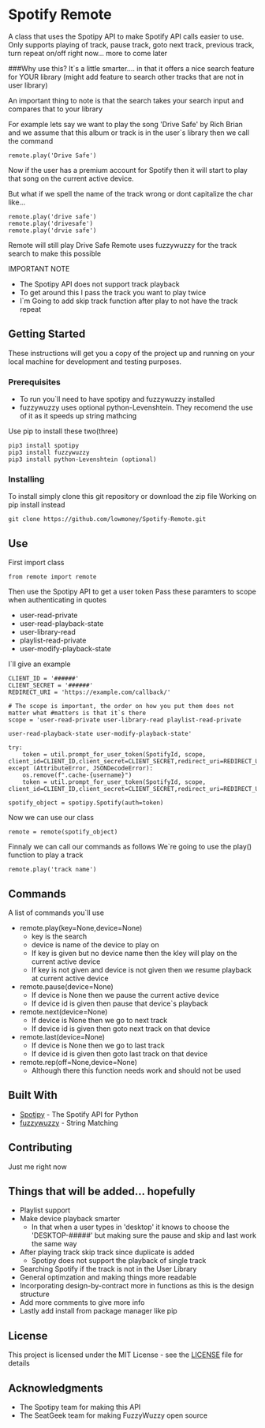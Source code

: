 # Spotify Remote

A class that uses the Spotipy API to make Spotify API calls easier to use.
Only supports playing of track, pause track, goto next track, previous track, turn repeat on/off right now... more to come later


###Why use this?
It`s a little smarter.... in that it offers a nice search feature for YOUR library (might add feature to search other tracks that are not in user library)

An important thing to note is that the search takes your search input and compares that to your library 

For example lets say we want to play the song 'Drive Safe' by Rich Brian and we assume that this album or track is in the user`s library then we call the command
```
remote.play('Drive Safe')
```
Now if the user has a premium account for Spotify then it will start to play that song on the current active device.

But what if we spell the name of the track wrong or dont capitalize the char
like...
```
remote.play('drive safe')
remote.play('drivesafe')
remote.play('drvie safe')
```
Remote will still play Drive Safe
Remote uses fuzzywuzzy for the track search to make this possible

IMPORTANT NOTE
* The Spotipy API does not support track playback
* To get around this I pass the track you want to play twice 
* I`m Going to add skip track function after play to not have the track repeat

## Getting Started

These instructions will get you a copy of the project up and running on your local machine for development and testing purposes.

### Prerequisites

* To run you`ll need to have spotipy and fuzzywuzzy installed
* fuzzywuzzy uses optional python-Levenshtein. They recomend the use of it as it speeds up string mathcing 

Use pip to install these two(three)
```
pip3 install spotipy
pip3 install fuzzywuzzy
pip3 install python-Levenshtein (optional)
```

### Installing

To install simply clone this git repository or download the zip file
Working on pip install instead
```
git clone https://github.com/lowmoney/Spotify-Remote.git
```

## Use

First import class
```
from remote import remote
```

Then use the Spotipy API to get a user token
Pass these paramters to scope when authenticating in quotes
* user-read-private
* user-read-playback-state
* user-library-read
* playlist-read-private
* user-modify-playback-state

I`ll give an example
```
CLIENT_ID = '######'
CLIENT_SECRET = '######'
REDIRECT_URI = 'https://example.com/callback/'

# The scope is important, the order on how you put them does not matter what #matters is that it`s there
scope = 'user-read-private user-library-read playlist-read-private 

user-read-playback-state user-modify-playback-state'

try:
    token = util.prompt_for_user_token(SpotifyId, scope, client_id=CLIENT_ID,client_secret=CLIENT_SECRET,redirect_uri=REDIRECT_URI)
except (AttributeError, JSONDecodeError):
    os.remove(f".cache-{username}")
    token = util.prompt_for_user_token(SpotifyId, scope, client_id=CLIENT_ID,client_secret=CLIENT_SECRET,redirect_uri=REDIRECT_URI)

spotify_object = spotipy.Spotify(auth=token)
```

Now we can use our class
```
remote = remote(spotify_object)
```
Finnaly we can call our commands as follows
We`re going to use the play() function to play a track 
```
remote.play('track name')
```

## Commands
A list of commands you`ll use
* remote.play(key=None,device=None)
    * key is the search
    * device is name of the device to play on
    * If key is given but no device name then    the kley will play on the current active   device
    * If key is not given and device is not      given then we resume playback at current   active device
* remote.pause(device=None)
    * If device is None then we pause the 
      current active device
    * If device id is given then pause that      device`s playback
* remote.next(device=None)
    * If device is None then we go to next       track
    * If device id is given then goto next       track on that device
* remote.last(device=None)
    * If device is None then we go to last       track
    * If device id is given then goto last       track on that device
* remote.rep(off=None,device=None)
    * Although there this function needs work and should not be used

## Built With

* [Spotipy](https://github.com/plamere/spotipy) - The Spotify API for Python
* [fuzzywuzzy](https://github.com/seatgeek/fuzzywuzzy) - String Matching

## Contributing

Just me right now

## Things that will be added... hopefully
* Playlist support
* Make device playback smarter
    * In that when a user types in 'desktop' it knows to choose the 'DESKTOP-#####' but making sure the pause and skip and last work the same way
* After playing track skip track since duplicate is added
    * Spotipy does not support the playback of single track
* Searching Spotify if the track is not in the User Library
* General optimzation and making things more readable
* Incorporating design-by-contract more in functions as this is the design structure
* Add more comments to give more info
* Lastly add install from package manager like pip

## License

This project is licensed under the MIT License - see the [LICENSE](LICENSE) file for details

## Acknowledgments

* The Spotipy team for making this API
* The SeatGeek team for making FuzzyWuzzy open source
